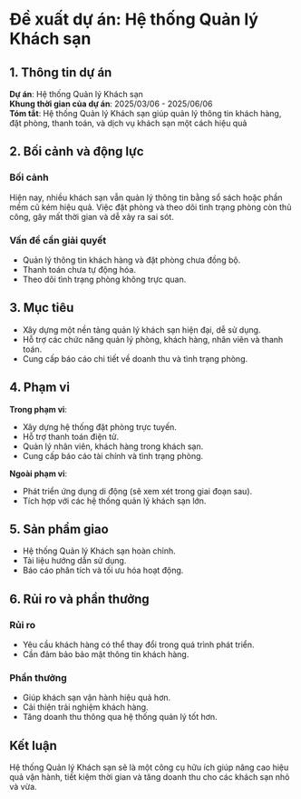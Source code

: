 # Đề xuất dự án: Hệ thống Quản lý Khách sạn

## 1. Thông tin dự án

**Dự án**: Hệ thống Quản lý Khách sạn  
**Khung thời gian của dự án**: 2025/03/06 - 2025/06/06  
**Tóm tắt**: Hệ thống Quản lý Khách sạn giúp quản lý thông tin khách hàng, đặt phòng, thanh toán, và dịch vụ khách sạn một cách hiệu quả

## 2. Bối cảnh và động lực

### Bối cảnh
Hiện nay, nhiều khách sạn vẫn quản lý thông tin bằng sổ sách hoặc phần mềm cũ kém hiệu quả. Việc đặt phòng và theo dõi tình trạng phòng còn thủ công, gây mất thời gian và dễ xảy ra sai sót.

### Vấn đề cần giải quyết
- Quản lý thông tin khách hàng và đặt phòng chưa đồng bộ.
- Thanh toán chưa tự động hóa.
- Theo dõi tình trạng phòng không trực quan.

## 3. Mục tiêu

- Xây dựng một nền tảng quản lý khách sạn hiện đại, dễ sử dụng.
- Hỗ trợ các chức năng quản lý phòng, khách hàng, nhân viên và thanh toán.
- Cung cấp báo cáo chi tiết về doanh thu và tình trạng phòng.

## 4. Phạm vi

**Trong phạm vi**:
- Xây dựng hệ thống đặt phòng trực tuyến.
- Hỗ trợ thanh toán điện tử.
- Quản lý nhân viên, khách hàng trong khách sạn.
- Cung cấp báo cáo tài chính và tình trạng phòng.

**Ngoài phạm vi**:
- Phát triển ứng dụng di động (sẽ xem xét trong giai đoạn sau).
- Tích hợp với các hệ thống quản lý khách sạn lớn.

## 5. Sản phẩm giao

- Hệ thống Quản lý Khách sạn hoàn chỉnh.
- Tài liệu hướng dẫn sử dụng.
- Báo cáo phân tích và tối ưu hóa hoạt động.

## 6. Rủi ro và phần thưởng

### Rủi ro
- Yêu cầu khách hàng có thể thay đổi trong quá trình phát triển.
- Cần đảm bảo bảo mật thông tin khách hàng.

### Phần thưởng
- Giúp khách sạn vận hành hiệu quả hơn.
- Cải thiện trải nghiệm khách hàng.
- Tăng doanh thu thông qua hệ thống quản lý tốt hơn.

## Kết luận
Hệ thống Quản lý Khách sạn sẽ là một công cụ hữu ích giúp nâng cao hiệu quả vận hành, tiết kiệm thời gian và tăng doanh thu cho các khách sạn nhỏ và vừa.
